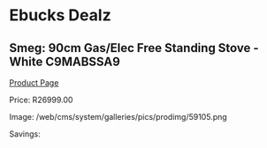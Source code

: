 
# Ebucks Dealz
## Smeg: 90cm Gas/Elec Free Standing Stove - White C9MABSSA9
[Product Page](https://www.ebucks.com/web/shop/productSelected.do?prodId=1237731073&catId=1196429345)

Price: R26999.00

Image: /web/cms/system/galleries/pics/prodimg/59105.png

Savings: 


	